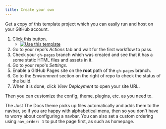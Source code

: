 ```yaml
---
title: Create your own
---
```


Get a copy of this template project which you can easily run and host on your GitHub account.

1. Click this button.
    - [![Use this template](https://img.shields.io/badge/Generate-Use_this_template-2ea44f)](https://github.com/MichaelCurrin/jekyll-themed-site-quickstart/generate)
1. Go to your repo's _Actions_ tab and wait for the first workflow to pass.
1. Check your `gh-pages` branch which was created and see that it has a some static HTML files and assets in it.
1. Go to your repo's _Settings_.
1. Enable a GitHub Pages site on the **root** path of the `gh-pages` branch.
1. Go to the _Environment_ section on the right of repo to check the status of the build.
1. When it is done, click _View Deployment_ to open your site URL.

Then you can customize the config, theme, plugins, etc. as you need to.

The Just The Docs theme picks up files automatically and adds them to the navbar, so if you are happy with alphabetical menu, then so you don't have to worry about configuring a navbar. You can also set a custom ordering using `nav_order: 1` to put the page first, as such as homepage.
